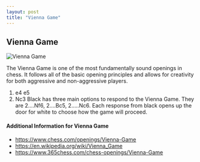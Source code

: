 ```yaml
---
layout: post
title: "Vienna Game"
---
```


## Vienna Game

![Vienna Game](https://www.thechesswebsite.com/wp-content/uploads/2012/07/vienna-game-big.jpg)

The Vienna Game is one of the most fundamentally sound openings in chess. It follows all of the basic opening principles and allows for creativity for both aggressive and non-aggressive players.
1. e4 e5
2. Nc3
Black has three main options to respond to the Vienna Game. They are 2….Nf6, 2….Bc5, 2…..Nc6. Each response from black opens up the door for white to choose how the game will proceed.


#### Additional Information for Vienna Game

- https://www.chess.com/openings/Vienna-Game
- https://en.wikipedia.org/wiki/Vienna_Game
- https://www.365chess.com/chess-openings/Vienna-Game
